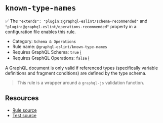 # `known-type-names`

✅ The `"extends": "plugin:@graphql-eslint/schema-recommended"` and
`"plugin:@graphql-eslint/operations-recommended"` property in a configuration file enables this
rule.

- Category: `Schema & Operations`
- Rule name: `@graphql-eslint/known-type-names`
- Requires GraphQL Schema: `true` [ℹ️](../../README.md#extended-linting-rules-with-graphql-schema)
- Requires GraphQL Operations: `false`
  [ℹ️](../../README.md#extended-linting-rules-with-siblings-operations)

A GraphQL document is only valid if referenced types (specifically variable definitions and fragment
conditions) are defined by the type schema.

> This rule is a wrapper around a `graphql-js` validation function.

## Resources

- [Rule source](https://github.com/graphql/graphql-js/blob/main/src/validation/rules/KnownTypeNamesRule.ts)
- [Test source](https://github.com/graphql/graphql-js/tree/main/src/validation/__tests__/KnownTypeNamesRule-test.ts)
